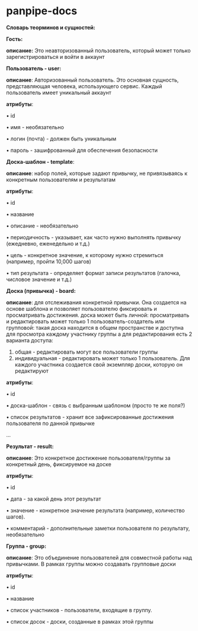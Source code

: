 # panpipe-docs

**Словарь теорминов и сущностей:**

**Гость:**

**описание:**  Это неавторизованный пользователь, который может только зарегистрироваться и войти в аккаунт

**Пользователь - user:**

**описание**: Авторизованный пользователь. Это основная сущность, представляющая человека, использующего сервис. Каждый пользователь имеет уникальный аккаунт

**атрибуты**:

• id

• имя - необязательно

• логин (почта) - должен быть уникальным

• пароль - зашифрованный для обеспечения безопасности

**Доска-шаблон - template**:

**описание**: набор полей, которые задают привычку, не привязываясь к конкретным пользователям и результатам

**атрибуты**:

• id

• название

• описание - необязательно

• периодичность - указывает, как часто нужно выполнять привычку (ежедневно, еженедельно и т.д.)

• цель - конкретное значение, к которому нужно стремиться (например, пройти 10,000 шагов)

• тип результата - определяет формат записи результатов (галочка, числовое значение и т.д.)



**Доска (привычка) - board:**

**описание**: для отслеживания конкретной привычки. Она создается на основе шаблона и позволяет пользователю фиксировать и 
просматривать достижения.
доска может быть личной: просматривать и редактировать может только 1 пользователь-создатель
или групповой: такая доска находится в общем пространстве и доступна для просмотра каждому участнику группы
а для редактирования есть 2 варианта доступа:
1. общая - редактировать могут все пользователи группы
2. индивидуальная - редактировать может только 1 пользователь. Для каждого участника создается свой экземпляр доски, которую он редактируют

**атрибуты**:

• id

• доска-шаблон - связь с выбранным шаблоном (просто те же поля?)

• список результатов - хранит все зафиксированные достижения пользователя по данной привычке

...



**Результат - result:**

**описание**: Это конкретное достижение пользователя/группы за конкретный день, фиксируемое на доске

**атрибуты**:

• id

• дата - за какой день этот результат

• значение - конкретное значение результата (например, количество шагов).

• комментарий - дополнительные заметки пользователя по результату, необязательно



**Группа - group:** 

**описание**: Это объединение пользователей для совместной работы над привычками. В рамках группы можно создавать групповые 
доски

**атрибуты**:

• id

• название

• список участников - пользователи, входящие в группу.

• список досок - доски, созданные в рамках этой группы
